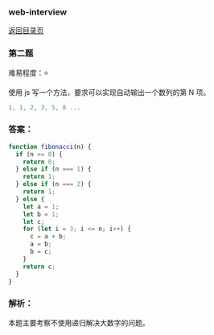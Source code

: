 ### web-interview

[返回目录页](./README-zh_CN.md)

### 第二题

难易程度：⭐

使用 js 写一个方法，要求可以实现自动输出一个数列的第 N 项。

```js
1, 1, 2, 3, 5, 8 ...
```

### 答案：

```js
function fibonacci(n) {
  if (n <= 0) {
    return 0;
  } else if (n === 1) {
    return 1;
  } else if (n === 2) {
    return 1;
  } else {
    let a = 1;
    let b = 1;
    let c;
    for (let i = 3; i <= n; i++) {
      c = a + b;
      a = b;
      b = c;
    }
    return c;
  }
}
```

### 解析：

本题主要考察不使用递归解决大数字的问题。
